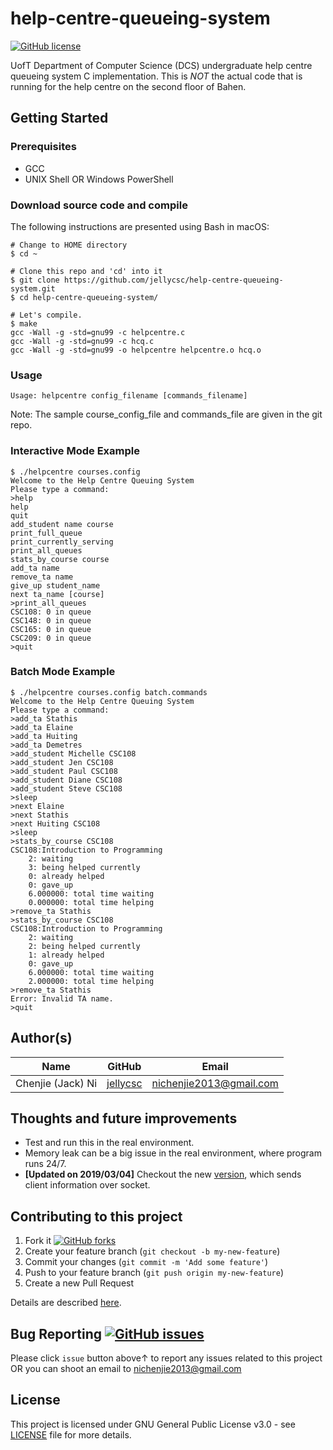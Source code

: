 # help-centre-queueing-system

[![GitHub license](https://img.shields.io/github/license/jellycsc/help-centre-queueing-system.svg)](https://github.com/jellycsc/help-centre-queueing-system/blob/master/LICENSE)

UofT Department of Computer Science (DCS) undergraduate help centre queueing system C implementation. This is *NOT* the actual code that is running for the help centre on the second floor of Bahen.

## Getting Started

### Prerequisites

* GCC
* UNIX Shell OR Windows PowerShell

### Download source code and compile
The following instructions are presented using Bash in macOS:
```
# Change to HOME directory
$ cd ~

# Clone this repo and 'cd' into it
$ git clone https://github.com/jellycsc/help-centre-queueing-system.git
$ cd help-centre-queueing-system/

# Let's compile.
$ make
gcc -Wall -g -std=gnu99 -c helpcentre.c
gcc -Wall -g -std=gnu99 -c hcq.c
gcc -Wall -g -std=gnu99 -o helpcentre helpcentre.o hcq.o
```

### Usage
```
Usage: helpcentre config_filename [commands_filename]
```
Note: The sample course_config_file and commands_file are given in the git repo.

### Interactive Mode Example
```
$ ./helpcentre courses.config 
Welcome to the Help Centre Queuing System
Please type a command:
>help
help
quit
add_student name course
print_full_queue
print_currently_serving
print_all_queues
stats_by_course course
add_ta name
remove_ta name
give_up student_name
next ta_name [course]
>print_all_queues
CSC108: 0 in queue
CSC148: 0 in queue
CSC165: 0 in queue
CSC209: 0 in queue
>quit
```

### Batch Mode Example
```
$ ./helpcentre courses.config batch.commands 
Welcome to the Help Centre Queuing System
Please type a command:
>add_ta Stathis
>add_ta Elaine
>add_ta Huiting
>add_ta Demetres
>add_student Michelle CSC108
>add_student Jen CSC108
>add_student Paul CSC108
>add_student Diane CSC108
>add_student Steve CSC108
>sleep
>next Elaine
>next Stathis
>next Huiting CSC108
>sleep
>stats_by_course CSC108
CSC108:Introduction to Programming 
	2: waiting
	3: being helped currently
	0: already helped
	0: gave_up
	6.000000: total time waiting
	0.000000: total time helping
>remove_ta Stathis
>stats_by_course CSC108
CSC108:Introduction to Programming 
	2: waiting
	2: being helped currently
	1: already helped
	0: gave_up
	6.000000: total time waiting
	2.000000: total time helping
>remove_ta Stathis
Error: Invalid TA name.
>quit
```

## Author(s)

| Name                    | GitHub                                     | Email
| ----------------------- | ------------------------------------------ | -------------------------
| Chenjie (Jack) Ni       | [jellycsc](https://github.com/jellycsc)    | nichenjie2013@gmail.com

## Thoughts and future improvements

* Test and run this in the real environment.
* Memory leak can be a big issue in the real environment, where program runs 24/7.
* **[Updated on 2019/03/04]** Checkout the new [version](socket), which sends client information over socket. 

## Contributing to this project

1. Fork it [![GitHub forks](https://img.shields.io/github/forks/jellycsc/help-centre-queueing-system.svg?style=social&label=Fork&maxAge=2592000)](https://github.com/jellycsc/help-centre-queueing-system/fork)
2. Create your feature branch (`git checkout -b my-new-feature`)
3. Commit your changes (`git commit -m 'Add some feature'`)
4. Push to your feature branch (`git push origin my-new-feature`)
5. Create a new Pull Request

Details are described [here](https://git-scm.com/book/en/v2/GitHub-Contributing-to-a-Project).

## Bug Reporting [![GitHub issues](https://img.shields.io/github/issues/jellycsc/help-centre-queueing-system.svg)](https://github.com/jellycsc/help-centre-queueing-system/issues/)

Please click `issue` button above↑ to report any issues related to this project  
OR you can shoot an email to <nichenjie2013@gmail.com>

## License
This project is licensed under GNU General Public License v3.0 - see [LICENSE](LICENSE) file for more details.
